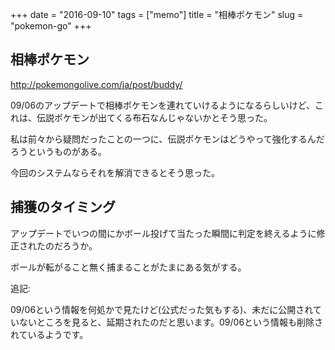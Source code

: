 +++
date = "2016-09-10"
tags =  ["memo"]
title = "相棒ポケモン"
slug = "pokemon-go"
+++

## 相棒ポケモン	  

http://pokemongolive.com/ja/post/buddy/

09/06のアップデートで相棒ポケモンを連れていけるようになるらしいけど、これは、伝説ポケモンが出てくる布石なんじゃないかとそう思った。

私は前々から疑問だったことの一つに、伝説ポケモンはどうやって強化するんだろうというものがある。

今回のシステムならそれを解消できるとそう思った。

## 捕獲のタイミング

アップデートでいつの間にかボール投げて当たった瞬間に判定を終えるように修正されたのだろうか。

ボールが転がること無く捕まることがたまにある気がする。

追記:

09/06という情報を何処かで見たけど(公式だった気もする)、未だに公開されていないところを見ると、延期されたのだと思います。09/06という情報も削除されているようです。
	  
